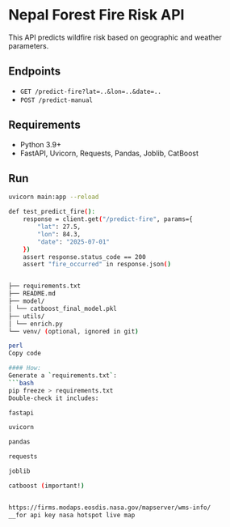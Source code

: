 # Nepal Forest Fire Risk API

This API predicts wildfire risk based on geographic and weather parameters.

## Endpoints

- `GET /predict-fire?lat=..&lon=..&date=..`
- `POST /predict-manual`

## Requirements

- Python 3.9+
- FastAPI, Uvicorn, Requests, Pandas, Joblib, CatBoost

## Run

```bash
uvicorn main:app --reload

def test_predict_fire():
    response = client.get("/predict-fire", params={
        "lat": 27.5,
        "lon": 84.3,
        "date": "2025-07-01"
    })
    assert response.status_code == 200
    assert "fire_occurred" in response.json()


├── requirements.txt
├── README.md
├── model/
│ └── catboost_final_model.pkl
├── utils/
│ └── enrich.py
└── venv/ (optional, ignored in git)

perl
Copy code

#### How:
Generate a `requirements.txt`:
```bash
pip freeze > requirements.txt
Double-check it includes:

fastapi

uvicorn

pandas

requests

joblib

catboost (important!)


https://firms.modaps.eosdis.nasa.gov/mapserver/wms-info/
__for api key nasa hotspot live map
